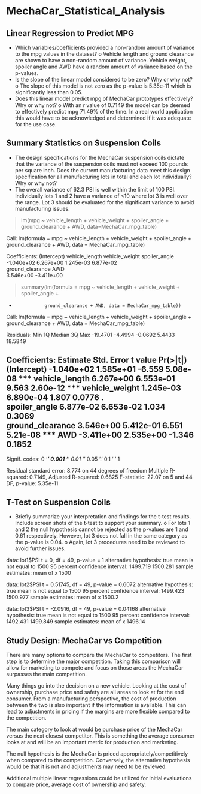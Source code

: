 # MechaCar_Statistical_Analysis

## Linear Regression to Predict MPG
- Which variables/coefficients provided a non-random amount of variance to the mpg values in the dataset?
o Vehicle length and ground clearance are shown to have a non-random amount of variance. Vehicle weight, spoiler angle and AWD have a random amount of variance based on the p-values.
- Is the slope of the linear model considered to be zero? Why or why not?
o The slope of this model is not zero as the p-value is 5.35e-11 which is significantly less than 0.05. 
- Does this linear model predict mpg of MechaCar prototypes effectively? Why or why not? 
o With an r value of 0.7149 the model can be deemed to effectively predict mpg 71.49% of the time. In a real world application this would have to be acknowledged and determined if it was adequate for the use case.



## Summary Statistics on Suspension Coils
- The design specifications for the MechaCar suspension coils dictate that the variance of the suspension coils must not exceed 100 pounds per square inch. Does the current manufacturing data meet this design specification for all manufacturing lots in total and each lot individually? Why or why not?
- The overall variance of 62.3 PSI is well within the limit of 100 PSI. 
Individually lots 1 and 2 have a variance of <10 where lot 3 is well over the range. Lot 3 should be evaluated for the significant variance to avoid manufacturing issues.


> lm(mpg ~ vehicle_length + vehicle_weight + spoiler_angle + ground_clearance + AWD, data=MechaCar_mpg_table)

Call:
lm(formula = mpg ~ vehicle_length + vehicle_weight + spoiler_angle + 
    ground_clearance + AWD, data = MechaCar_mpg_table)

Coefficients:
     (Intercept)    vehicle_length    vehicle_weight     spoiler_angle  
      -1.040e+02         6.267e+00         1.245e-03         6.877e-02  
ground_clearance               AWD  
       3.546e+00        -3.411e+00  

> summary(lm(formula = mpg ~ vehicle_length + vehicle_weight + spoiler_angle +
+                ground_clearance + AWD, data = MechaCar_mpg_table))

Call:
lm(formula = mpg ~ vehicle_length + vehicle_weight + spoiler_angle + 
    ground_clearance + AWD, data = MechaCar_mpg_table)

Residuals:
     Min       1Q   Median       3Q      Max 
-19.4701  -4.4994  -0.0692   5.4433  18.5849 

Coefficients:
                   Estimate Std. Error t value Pr(>|t|)    
(Intercept)      -1.040e+02  1.585e+01  -6.559 5.08e-08 ***
vehicle_length    6.267e+00  6.553e-01   9.563 2.60e-12 ***
vehicle_weight    1.245e-03  6.890e-04   1.807   0.0776 .  
spoiler_angle     6.877e-02  6.653e-02   1.034   0.3069    
ground_clearance  3.546e+00  5.412e-01   6.551 5.21e-08 ***
AWD              -3.411e+00  2.535e+00  -1.346   0.1852    
---
Signif. codes:  0 ‘***’ 0.001 ‘**’ 0.01 ‘*’ 0.05 ‘.’ 0.1 ‘ ’ 1

Residual standard error: 8.774 on 44 degrees of freedom
Multiple R-squared:  0.7149,	Adjusted R-squared:  0.6825 
F-statistic: 22.07 on 5 and 44 DF,  p-value: 5.35e-11



## T-Test on Suspension Coils
- Briefly summarize your interpretation and findings for the t-test results. Include screen shots of the t-test to support your summary.
o For lots 1 and 2 the null hypothesis cannot be rejected as the p-values are 1 and 0.61 respectively. However, lot 3 does not fall in the same category as the p-value is 0.04. 
o Again, lot 3 procedures need to be reviewed to avoid further issues.

data:  lot1$PSI
t = 0, df = 49, p-value = 1
alternative hypothesis: true mean is not equal to 1500
95 percent confidence interval:
 1499.719 1500.281
sample estimates:
mean of x 
     1500

data:  lot2$PSI
t = 0.51745, df = 49, p-value = 0.6072
alternative hypothesis: true mean is not equal to 1500
95 percent confidence interval:
 1499.423 1500.977
sample estimates:
mean of x 
   1500.2

data:  lot3$PSI
t = -2.0916, df = 49, p-value = 0.04168
alternative hypothesis: true mean is not equal to 1500
95 percent confidence interval:
 1492.431 1499.849
sample estimates:
mean of x 
  1496.14

## Study Design: MechaCar vs Competition
There are many options to compare the MechaCar to competitors. The first step is to determine the major competition. Taking this comparison will allow for marketing to compete and focus on those areas the MechaCar surpasses the main competition. 

Many things go into the decision on a new vehicle. Looking at the cost of ownership, purchase price and safety are all areas to look at for the end consumer. From a manufacturing perspective, the cost of production between the two is also important if the information is available. This can lead to adjustments in pricing if the margins are more flexible compared to the competition.

The main category to look at would be purchase price of the MechaCar versus the next closest competitor. This is something the average consumer looks at and will be an important metric for production and marketing.

The null hypothesis is the MechaCar is priced appropriately/competitively when compared to the competition. Conversely, the alternative hypothesis would be that it is not and adjustments may need to be reviewed.

Additional multiple linear regressions could be utilized for initial evaluations to compare price, average cost of ownership and safety. 
